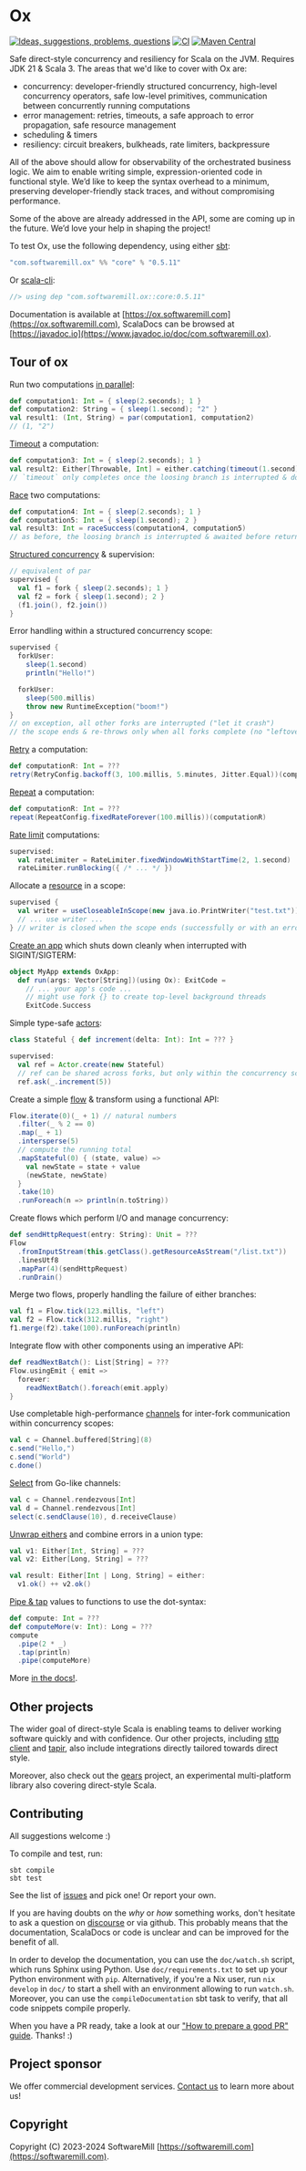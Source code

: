 # Ox

[![Ideas, suggestions, problems, questions](https://img.shields.io/badge/Discourse-ask%20question-blue)](https://softwaremill.community/c/ox)
[![CI](https://github.com/softwaremill/ox/workflows/CI/badge.svg)](https://github.com/softwaremill/ox/actions?query=workflow%3A%22CI%22)
[![Maven Central](https://maven-badges.herokuapp.com/maven-central/com.softwaremill.ox/core_3/badge.svg)](https://maven-badges.herokuapp.com/maven-central/com.softwaremill.ox/core_3)

Safe direct-style concurrency and resiliency for Scala on the JVM. Requires JDK 21 & Scala 3. The areas that we'd like 
to cover with Ox are:

* concurrency: developer-friendly structured concurrency, high-level concurrency operators, safe low-level primitives, 
  communication between concurrently running computations
* error management: retries, timeouts, a safe approach to error propagation, safe resource management
* scheduling & timers
* resiliency: circuit breakers, bulkheads, rate limiters, backpressure

All of the above should allow for observability of the orchestrated business logic. We aim to enable writing simple, 
expression-oriented code in functional style. We’d like to keep the syntax overhead to a minimum, preserving 
developer-friendly stack traces, and without compromising performance.

Some of the above are already addressed in the API, some are coming up in the future. We’d love your help in shaping 
the project!

To test Ox, use the following dependency, using either [sbt](https://www.scala-sbt.org):

```scala
"com.softwaremill.ox" %% "core" % "0.5.11"
```

Or [scala-cli](https://scala-cli.virtuslab.org):

```scala
//> using dep "com.softwaremill.ox::core:0.5.11"
```

Documentation is available at [https://ox.softwaremill.com](https://ox.softwaremill.com), ScalaDocs can be browsed at [https://javadoc.io](https://www.javadoc.io/doc/com.softwaremill.ox).

## Tour of ox

Run two computations [in parallel](https://ox.softwaremill.com/latest/high-level-concurrency/par.html):

```scala mdoc:compile-only
def computation1: Int = { sleep(2.seconds); 1 }
def computation2: String = { sleep(1.second); "2" }
val result1: (Int, String) = par(computation1, computation2)
// (1, "2")
```

[Timeout](https://ox.softwaremill.com/latest/high-level-concurrency/timeout.html) a computation:

```scala mdoc:compile-only
def computation3: Int = { sleep(2.seconds); 1 }
val result2: Either[Throwable, Int] = either.catching(timeout(1.second)(computation3))
// `timeout` only completes once the loosing branch is interrupted & done
```

[Race](https://ox.softwaremill.com/latest/high-level-concurrency/race.html) two computations:

```scala mdoc:compile-only
def computation4: Int = { sleep(2.seconds); 1 }
def computation5: Int = { sleep(1.second); 2 }
val result3: Int = raceSuccess(computation4, computation5)
// as before, the loosing branch is interrupted & awaited before returning a result
```

[Structured concurrency](https://ox.softwaremill.com/latest/structured-concurrency/fork-join.html) & supervision:

```scala mdoc:compile-only
// equivalent of par
supervised {
  val f1 = fork { sleep(2.seconds); 1 }
  val f2 = fork { sleep(1.second); 2 }
  (f1.join(), f2.join())
}
```

Error handling within a structured concurrency scope:

```scala mdoc:compile-only
supervised {
  forkUser:
    sleep(1.second)
    println("Hello!")

  forkUser:
    sleep(500.millis)
    throw new RuntimeException("boom!")
}
// on exception, all other forks are interrupted ("let it crash")
// the scope ends & re-throws only when all forks complete (no "leftovers")
```

[Retry](https://ox.softwaremill.com/latest/utils/retries.html) a computation:

```scala mdoc:compile-only
def computationR: Int = ???
retry(RetryConfig.backoff(3, 100.millis, 5.minutes, Jitter.Equal))(computationR)
```

[Repeat](https://ox.softwaremill.com/latest/utils/repeat.html) a computation:

```scala mdoc:compile-only
def computationR: Int = ???
repeat(RepeatConfig.fixedRateForever(100.millis))(computationR)
```

[Rate limit](https://ox.softwaremill.com/latest/utils/rate-limiter.html) computations:

```scala mdoc:compile-only
supervised:
  val rateLimiter = RateLimiter.fixedWindowWithStartTime(2, 1.second)
  rateLimiter.runBlocking({ /* ... */ })
```

Allocate a [resource](https://ox.softwaremill.com/latest/utils/resources.html) in a scope:

```scala mdoc:compile-only
supervised {
  val writer = useCloseableInScope(new java.io.PrintWriter("test.txt"))
  // ... use writer ...
} // writer is closed when the scope ends (successfully or with an error)
```

[Create an app](https://ox.softwaremill.com/latest/utils/oxapp.html) which shuts down cleanly when interrupted with SIGINT/SIGTERM:

```scala mdoc:compile-only
object MyApp extends OxApp:
  def run(args: Vector[String])(using Ox): ExitCode =
    // ... your app's code ...
    // might use fork {} to create top-level background threads
    ExitCode.Success
```

Simple type-safe [actors](https://ox.softwaremill.com/latest/utils/actors.html):

```scala mdoc:compile-only
class Stateful { def increment(delta: Int): Int = ??? }

supervised:
  val ref = Actor.create(new Stateful)
  // ref can be shared across forks, but only within the concurrency scope
  ref.ask(_.increment(5))    
```

Create a simple [flow](https://ox.softwaremill.com/latest/streaming/flows.html) & transform using a functional API:

```scala mdoc:compile-only
Flow.iterate(0)(_ + 1) // natural numbers
  .filter(_ % 2 == 0)
  .map(_ + 1)
  .intersperse(5)
  // compute the running total
  .mapStateful(0) { (state, value) =>
    val newState = state + value
    (newState, newState)
  }
  .take(10)
  .runForeach(n => println(n.toString))
```

Create flows which perform I/O and manage concurrency:

```scala mdoc:compile-only
def sendHttpRequest(entry: String): Unit = ???
Flow
  .fromInputStream(this.getClass().getResourceAsStream("/list.txt"))
  .linesUtf8
  .mapPar(4)(sendHttpRequest)
  .runDrain()
```

Merge two flows, properly handling the failure of either branches:

```scala mdoc:compile-only
val f1 = Flow.tick(123.millis, "left")
val f2 = Flow.tick(312.millis, "right")
f1.merge(f2).take(100).runForeach(println)
```

Integrate flow with other components using an imperative API:

```scala mdoc:compile-only
def readNextBatch(): List[String] = ???
Flow.usingEmit { emit =>
  forever:
    readNextBatch().foreach(emit.apply)
}
```

Use completable high-performance [channels](https://ox.softwaremill.com/latest/streaming/channels.html) for inter-fork communication within concurrency scopes:

```scala mdoc:compile-only
val c = Channel.buffered[String](8)
c.send("Hello,")
c.send("World")
c.done()
```

[Select](https://ox.softwaremill.com/latest/streaming/selecting-from-channels.html) from Go-like channels:

```scala mdoc:compile-only
val c = Channel.rendezvous[Int]
val d = Channel.rendezvous[Int]
select(c.sendClause(10), d.receiveClause)
```

[Unwrap eithers](https://ox.softwaremill.com/latest/basics/error-handling.html) and combine errors in a union type:

```scala mdoc:compile-only
val v1: Either[Int, String] = ???
val v2: Either[Long, String] = ???

val result: Either[Int | Long, String] = either:
  v1.ok() ++ v2.ok()
```

[Pipe & tap](https://ox.softwaremill.com/latest/utils/control-flow.html) values to functions to use the dot-syntax:

```scala mdoc:compile-only
def compute: Int = ???
def computeMore(v: Int): Long = ???
compute
  .pipe(2 * _)
  .tap(println)
  .pipe(computeMore)  
```

More [in the docs!](https://ox.softwaremill.com).

## Other projects

The wider goal of direct-style Scala is enabling teams to deliver working software quickly and with confidence. Our
other projects, including [sttp client](https://sttp.softwaremill.com) and [tapir](https://tapir.softwaremill.com),
also include integrations directly tailored towards direct style.

Moreover, also check out the [gears](https://github.com/lampepfl/gears) project, an experimental multi-platform library
also covering direct-style Scala.

## Contributing

All suggestions welcome :)

To compile and test, run:

```
sbt compile
sbt test
```

See the list of [issues](https://github.com/softwaremill/ox/issues) and pick one! Or report your own.

If you are having doubts on the _why_ or _how_ something works, don't hesitate to ask a question on
[discourse](https://softwaremill.community/c/ox) or via github. This probably means that the documentation, ScalaDocs or
code is unclear and can be improved for the benefit of all.

In order to develop the documentation, you can use the `doc/watch.sh` script, which runs Sphinx using Python.
Use `doc/requirements.txt` to set up your Python environment with `pip`. 
Alternatively, if you're a Nix user, run `nix develop` in `doc/` to start a shell with an environment allowing to run `watch.sh`.
Moreover, you can use the `compileDocumentation` sbt task to verify, that all code snippets compile properly.

When you have a PR ready, take a look at our ["How to prepare a good PR" guide](https://softwaremill.community/t/how-to-prepare-a-good-pr-to-a-library/448). Thanks! :)

## Project sponsor

We offer commercial development services. [Contact us](https://softwaremill.com) to learn more about us!

## Copyright

Copyright (C) 2023-2024 SoftwareMill [https://softwaremill.com](https://softwaremill.com).
